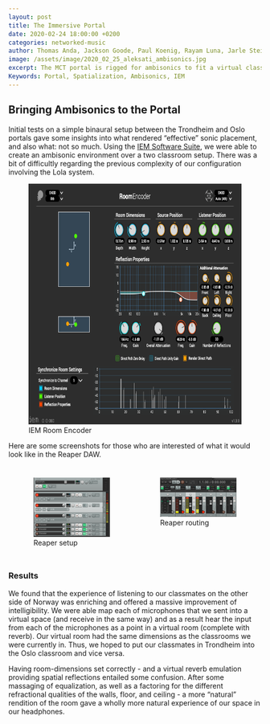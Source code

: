 ```yaml
---
layout: post
title: The Immersive Portal
date: 2020-02-24 18:00:00 +0200
categories: networked-music
author: Thomas Anda, Jackson Goode, Paul Koenig, Rayam Luna, Jarle Steinhovden, Aleksander Tidemann, Gaute Wardenær, Ulrik Halmøy, Tom Ignatius, Thibault Jaccard, Simon Sandvik
image: /assets/image/2020_02_25_aleksati_ambisonics.jpg
excerpt: The MCT portal is rigged for ambisonics to fit a virtual classroom in a classroom
Keywords: Portal, Spatialization, Ambisonics, IEM
---
```


## Bringing Ambisonics to the Portal

Initial tests on a simple binaural setup between the Trondheim and Oslo portals gave some insights into what rendered “effective” sonic placement, and also what: not so much. Using the [IEM Software Suite](https://plugins.iem.at/), we were able to create an ambisonic environment over a two classroom setup. There was a bit of difficultly regarding the previous complexity of our configuration involving the Lola system.

<figure>
    <img src="/assets/image/2020_02_25_aleksati_room_encoder.png" width="640" height="480">
    <figcaption>IEM Room Encoder</figcaption>
</figure>

Here are some screenshots for those who are interested of what it would look like in the Reaper DAW.
<div class="row" style="display:flex">
    <div class="column" style="flex:33.3%; padding:10px">
        <figure>
            <img src="/assets/image/2020_02_25_aleksati_reaper_setup.png" style="width:100%">
            <figcaption>Reaper setup</figcaption>
        </figure>
    </div>
    <div class="column" style="flex:33.3%; padding:10px">
        <figure>
            <img src="/assets/image/2020_02_25_aleksati_reaper_routing.png" style="width:100%">
            <figcaption>Reaper routing</figcaption>
        </figure>
    </div>
</div>

### Results

We found that the experience of listening to our classmates on the other side of Norway was enriching and offered a massive improvement of intelligibility. We were able map each of microphones that we sent into a virtual space (and receive in the same way) and as a result hear the input from each of the microphones as a point in a virtual room (complete with reverb). Our virtual room had the same dimensions as the classrooms we were currently in. Thus, we hoped to put our classmates in Trondheim into the Oslo classroom and vice versa.

Having room-dimensions set correctly - and a virtual reverb emulation providing spatial reflections entailed some confusion. After some massaging of equalization, as well as a factoring for the different refractional qualities of the walls, floor, and ceiling - a more “natural” rendition of the room gave a wholly more natural experience of our space in our headphones.
